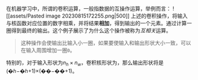 在机器学习中，所谓的卷积运算，一般指数据的互操作运算，举例而言：
![[assets/Pasted image 20230815172255.png|500]]
上述的卷积操作，将输入与核函数对应位置的数字相乘，并将结果**相加**，得到输出的一个元素。通过计算一圈得到最终的输出。这个例子展示了为什么这个操作被称为*互相关*运算。

> 这种操作会使输出比输入小一圈，如果要使输入和输出形状大小一致，可以在输入周围增加一圈`0`。

特别的，对于输入形状为$n_h\times n_w$，卷积核形状为，那么输出形状将是(�ℎ−�ℎ+1)×(��−��+1)。